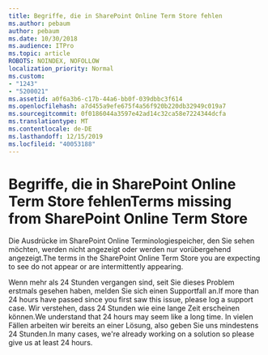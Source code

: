 ```yaml
---
title: Begriffe, die in SharePoint Online Term Store fehlen
ms.author: pebaum
author: pebaum
ms.date: 10/30/2018
ms.audience: ITPro
ms.topic: article
ROBOTS: NOINDEX, NOFOLLOW
localization_priority: Normal
ms.custom:
- "1243"
- "5200021"
ms.assetid: a0f6a3b6-c17b-44a6-bb0f-039dbbc3f614
ms.openlocfilehash: a7d455a9efe675f4a56f920b220db32949c019a7
ms.sourcegitcommit: 0f0186044a3597e42ad14c32ca58e7224344dcfa
ms.translationtype: MT
ms.contentlocale: de-DE
ms.lasthandoff: 12/15/2019
ms.locfileid: "40053188"
---
```

# <a name="terms-missing-from-sharepoint-online-term-store"></a><span data-ttu-id="bd72a-102">Begriffe, die in SharePoint Online Term Store fehlen</span><span class="sxs-lookup"><span data-stu-id="bd72a-102">Terms missing from SharePoint Online Term Store</span></span>

<span data-ttu-id="bd72a-103">Die Ausdrücke im SharePoint Online Terminologiespeicher, den Sie sehen möchten, werden nicht angezeigt oder werden nur vorübergehend angezeigt.</span><span class="sxs-lookup"><span data-stu-id="bd72a-103">The terms in the SharePoint Online Term Store you are expecting to see do not appear or are intermittently appearing.</span></span>
  
<span data-ttu-id="bd72a-104">Wenn mehr als 24 Stunden vergangen sind, seit Sie dieses Problem erstmals gesehen haben, melden Sie sich einen Supportfall an.</span><span class="sxs-lookup"><span data-stu-id="bd72a-104">If more than 24 hours have passed since you first saw this issue, please log a support case.</span></span> <span data-ttu-id="bd72a-105">Wir verstehen, dass 24 Stunden wie eine lange Zeit erscheinen können.</span><span class="sxs-lookup"><span data-stu-id="bd72a-105">We understand that 24 hours may seem like a long time.</span></span> <span data-ttu-id="bd72a-106">In vielen Fällen arbeiten wir bereits an einer Lösung, also geben Sie uns mindestens 24 Stunden.</span><span class="sxs-lookup"><span data-stu-id="bd72a-106">In many cases, we're already working on a solution so please give us at least 24 hours.</span></span>
  